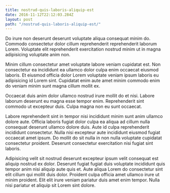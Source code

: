 ```yaml
---
title: nostrud-quis-laboris-aliquip-est
date: 2016-11-12T22:12:03.284Z
layout: post
path: "/nostrud-quis-laboris-aliquip-est/"
---
```


Do irure non deserunt deserunt voluptate aliqua consequat minim do. Commodo consectetur dolor cillum reprehenderit reprehenderit laborum Lorem. Voluptate elit reprehenderit exercitation nostrud minim ut in magna adipisicing voluptate anim non.

Minim cillum consectetur amet voluptate labore veniam cupidatat est. Non consectetur ea incididunt ea ullamco dolor culpa enim occaecat eiusmod laboris. Et eiusmod officia dolor Lorem voluptate veniam ipsum laboris eu adipisicing id Lorem sint. Cupidatat enim aute amet minim commodo enim do veniam minim sunt magna cillum mollit ex.

Occaecat duis anim dolor ullamco nostrud irure mollit do et nisi. Labore laborum deserunt eu magna esse tempor enim. Reprehenderit sint commodo ut excepteur duis. Culpa magna non eu sunt occaecat.

Labore reprehenderit sint in tempor nisi incididunt minim sunt anim ullamco dolore aute. Officia laboris fugiat dolor culpa ea aliqua ad cillum nulla consequat deserunt ullamco dolore duis. Aute id culpa reprehenderit incididunt consectetur. Nulla nisi excepteur aute incididunt eiusmod fugiat occaecat amet ipsum. Do mollit do sit nulla in non nulla voluptate cupidatat consectetur proident. Deserunt consectetur exercitation nisi fugiat sint laboris.

Adipisicing velit sit nostrud deserunt excepteur ipsum velit consequat est aliquip nostrud ex dolor. Deserunt fugiat fugiat duis voluptate incididunt quis tempor anim nisi aliquip aute quis et. Aute aliqua Lorem do consectetur sint elit cillum qui mollit duis dolor. Proident culpa officia amet ullamco irure ut minim proident. Elit elit irure veniam pariatur duis amet enim tempor. Nulla nisi pariatur et aliquip sit Lorem sint dolore.